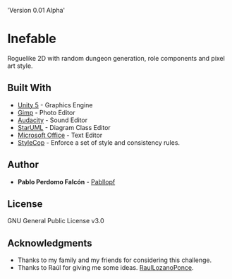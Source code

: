 'Version 0.01 Alpha'
# Inefable
Roguelike 2D with random dungeon generation, role components and pixel art style.

## Built With

* [Unity 5](https://unity3d.com/) - Graphics Engine
* [Gimp](https://www.gimp.org/) - Photo Editor
* [Audacity](https://www.audacityteam.org/) - Sound Editor
* [StarUML](https://www.audacityteam.org/) - Diagram Class Editor
* [Microsoft Office](https://www.microsoft.com/es-es/download/office.aspx) - Text Editor
* [StyleCop](https://marketplace.visualstudio.com/items?itemName=ChrisDahlberg.StyleCop) - Enforce a set of style and consistency rules.

## Author

* **Pablo Perdomo Falcón** - [Pabllopf](https://github.com/pabllopf)

## License

GNU General Public License v3.0

## Acknowledgments

* Thanks to my family and my friends for considering this challenge.
* Thanks to Raúl for giving me some ideas.  [RaulLozanoPonce](https://github.com/RaulLozanoPonce).
